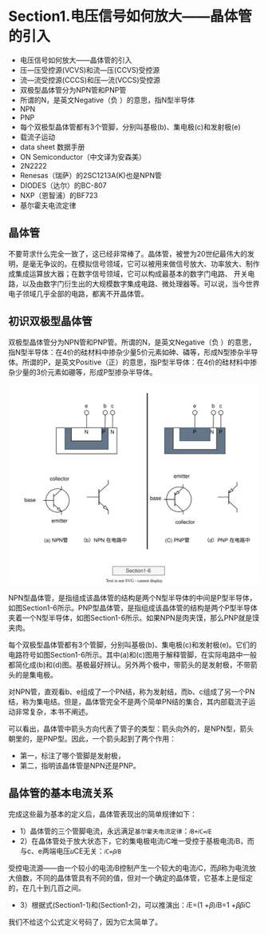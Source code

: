 # Section1.电压信号如何放大——晶体管的引入

- 电压信号如何放大——晶体管的引入
- 压—压受控源(VCVS)和流—压(CCVS)受控源
- 流—流受控源(CCCS)和压—流(VCCS)受控源
- 双极型晶体管分为NPN管和PNP管
- 所谓的N，是英文Negative（负 ）的意思，指N型半导体
- NPN
- PNP
- 每个双极型晶体管都有3个管脚，分别叫基极(b)、集电极(c)和发射极(e)
- 载流子运动
- data  sheet 数据手册
- ON  Semiconductor（中文译为安森美）
- 2N2222
- Renesas（瑞萨）的2SC1213A(K)也是NPN管
- DIODES（达尔）的BC-807
- NXP（恩智浦）的BF723
- 基尔霍夫电流定律

## 晶体管

不要苛求什么完全一致了，这已经非常棒了。晶体管，被誉为20世纪最伟大的发明，是毫无争议的。在模拟信号领域，它可以被用来做信号放大、功率放大、制作成集成运算放大器；在数字信号领域，它可以构成最基本的数字门电路、  开关电路，以及由数字门衍生出的大规模数字集成电路、微处理器等。可以说，当今世界电子领域几乎全部的电路，都离不开晶体管。

## 初识双极型晶体管

双极型晶体管分为NPN管和PNP管。所谓的N，是英文Negative（负 ）的意思，指N型半导体：在4价的硅材料中掺杂少量5价元素如砷、磷等，形成N型掺杂半导体。所谓的P，是英文Positive（正）的意思，指P型半导体：在4价的硅材料中掺杂少量的3价元素如硼等，形成P型掺杂半导体。

![新概念模拟电路-1-section-1-6.drawio.svg](./images/新概念模拟电路-1-section-1-6.drawio.svg)

NPN型晶体管，是指组成该晶体管的结构是两个N型半导体的中间是P型半导体，如图Section1-6所示。PNP型晶体管，是指组成该晶体管的结构是两个P型半导体夹着一个N型半导体，如图Section1-6所示。如果NPN是肉夹馍，那么PNP就是馍夹肉。

每个双极型晶体管都有3个管脚，分别叫基极(b)、集电极(c)和发射极(e)。它们的电路符号如图Section1-6所示。其中(a)和(c)图用于解释管脚，在实际电路中一般都简化成(b)和(d)图。基极最好辨认。另外两个极中，带箭头的是发射极，不带箭头的是集电极。

对NPN管，直观看b、e组成了一个PN结，称为发射结，而b、c组成了另一个PN结，称为集电结。但是，晶体管完全不是两个简单PN结的集合，其内部载流子运动非常复杂，本书不阐述。

可以看出，晶体管中箭头方向代表了管子的类型：箭头向外的，是NPN型，箭头朝里的，是PNP型。因此，一个箭头起到了两个作用：
- 第一，标注了哪个管脚是发射极，
- 第二，指明该晶体管是NPN还是PNP。

## 晶体管的基本电流关系

完成这些最为基本的定义后，晶体管表现出的简单规律如下：

- 1）晶体管的三个管脚电流，永远满足`基尔霍夫电流定律`：`𝑖B+𝑖C=𝑖E`
- 2）在晶体管处于放大状态下，它的集电极电流𝑖C唯一受控于基极电流𝑖B，而与c、e两端电压𝑢CE无关：`𝑖C=𝛽𝑖B`

受控电流源——由一个较小的电流𝑖B控制产生一个较大的电流𝑖C，而𝛽称为电流放大倍数，不同的晶体管具有不同的值，但对一个确定的晶体管，它基本上是恒定的，在几十到几百之间。

- 3）根据式(Section1-1)和(Section1-2)，可以推演出：𝑖E=(1 +𝛽)𝑖B=1 +𝛽𝛽𝑖C

我们不给这个公式定义号码了，因为它太简单了。
